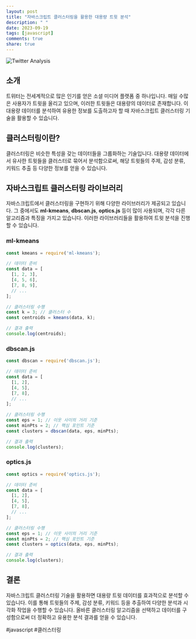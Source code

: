 ```yaml
---
layout: post
title: "자바스크립트 클러스터링을 활용한 대용량 트윗 분석"
description: " "
date: 2023-09-19
tags: [javascript]
comments: true
share: true
---
```


![Twitter Analysis](https://example.com/twitter-analysis.png)

## 소개

트위터는 전세계적으로 많은 인기를 얻은 소셜 미디어 플랫폼 중 하나입니다. 매일 수많은 사용자가 트윗을 올리고 있으며, 이러한 트윗들은 대용량의 데이터로 존재합니다. 이 대용량 데이터를 분석하여 유용한 정보를 도출하고자 할 때 자바스크립트 클러스터링 기술을 활용할 수 있습니다.

## 클러스터링이란?

클러스터링은 비슷한 특성을 갖는 데이터들을 그룹화하는 기술입니다. 대용량 데이터에서 유사한 트윗들을 클러스터로 묶어서 분석함으로써, 해당 트윗들의 주제, 감성 분류, 키워드 추출 등 다양한 정보를 얻을 수 있습니다.

## 자바스크립트 클러스터링 라이브러리

자바스크립트에서 클러스터링을 구현하기 위해 다양한 라이브러리가 제공되고 있습니다. 그 중에서도 **ml-kmeans**, **dbscan.js**, **optics.js** 등이 많이 사용되며, 각각 다른 알고리즘과 특징을 가지고 있습니다. 이러한 라이브러리들을 활용하여 트윗 분석을 진행할 수 있습니다.

### ml-kmeans

```javascript
const kmeans = require('ml-kmeans');

// 데이터 준비
const data = [
  [1, 2, 3],
  [4, 5, 6],
  [7, 8, 9],
  // ...
];

// 클러스터링 수행
const k = 3; // 클러스터 수
const centroids = kmeans(data, k);

// 결과 출력
console.log(centroids);
```

### dbscan.js

```javascript
const dbscan = require('dbscan.js');

// 데이터 준비
const data = [
  [1, 2],
  [4, 5],
  [7, 8],
  // ...
];

// 클러스터링 수행
const eps = 1; // 이웃 사이의 거리 기준
const minPts = 2; // 핵심 포인트 기준
const clusters = dbscan(data, eps, minPts);

// 결과 출력
console.log(clusters);
```

### optics.js

```javascript
const optics = require('optics.js');

// 데이터 준비
const data = [
  [1, 2],
  [4, 5],
  [7, 8],
  // ...
];

// 클러스터링 수행
const eps = 1; // 이웃 사이의 거리 기준
const minPts = 2; // 핵심 포인트 기준
const clusters = optics(data, eps, minPts);

// 결과 출력
console.log(clusters);
```

## 결론

자바스크립트 클러스터링 기술을 활용하면 대용량 트윗 데이터를 효과적으로 분석할 수 있습니다. 이를 통해 트윗들의 주제, 감성 분류, 키워드 등을 추출하여 다양한 분석과 시각화 작업을 수행할 수 있습니다. 올바른 클러스터링 알고리즘을 선택하고 데이터를 구성함으로써 더 정확하고 유용한 분석 결과를 얻을 수 있습니다.

#javascript #클러스터링